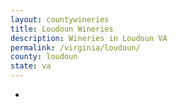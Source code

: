 ```yaml
---
layout: countywineries
title: Loudoun Wineries
description: Wineries in Loudoun VA
permalink: /virginia/loudoun/
county: loudoun
state: va
---
```

-
